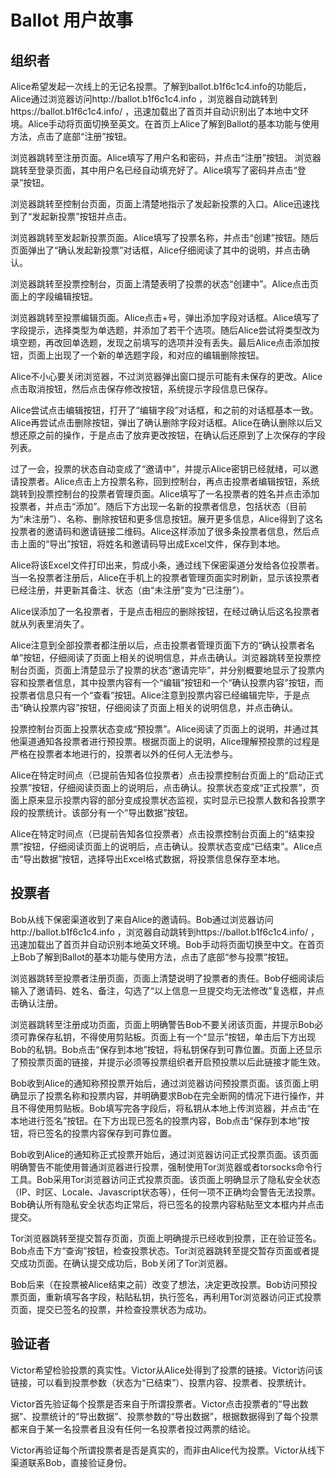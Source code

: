 # Ballot 用户故事

## 组织者

Alice希望发起一次线上的无记名投票。了解到ballot.b1f6c1c4.info的功能后，Alice通过浏览器访问http://ballot.b1f6c1c4.info ，浏览器自动跳转到https://ballot.b1f6c1c4.info/ ，迅速加载出了首页并自动识别出了本地中文环境。Alice手动将页面切换至英文。在首页上Alice了解到Ballot的基本功能与使用方法，点击了底部“注册”按钮。

浏览器跳转至注册页面。Alice填写了用户名和密码，并点击“注册”按钮。
浏览器跳转至登录页面，其中用户名已经自动填充好了。Alice填写了密码并点击“登录”按钮。

浏览器跳转至控制台页面，页面上清楚地指示了发起新投票的入口。Alice迅速找到了“发起新投票”按钮并点击。

浏览器跳转至发起新投票页面。Alice填写了投票名称，并点击“创建”按钮。随后页面弹出了“确认发起新投票”对话框，Alice仔细阅读了其中的说明，并点击确认。

浏览器跳转至投票控制台，页面上清楚表明了投票的状态“创建中”。Alice点击页面上的字段编辑按钮。

浏览器跳转至投票编辑页面。Alice点击+号，弹出添加字段对话框。Alice填写了字段提示，选择类型为单选题，并添加了若干个选项。随后Alice尝试将类型改为填空题，再改回单选题，发现之前填写的选项并没有丢失。最后Alice点击添加按钮，页面上出现了一个新的单选题字段，和对应的编辑删除按钮。

Alice不小心要关闭浏览器，不过浏览器弹出窗口提示可能有未保存的更改。Alice点击取消按钮，然后点击保存修改按钮，系统提示字段信息已保存。

Alice尝试点击编辑按钮，打开了“编辑字段”对话框，和之前的对话框基本一致。Alice再尝试点击删除按钮，弹出了确认删除字段对话框。Alice在确认删除以后又想还原之前的操作，于是点击了放弃更改按钮，在确认后还原到了上次保存的字段列表。

过了一会，投票的状态自动变成了“邀请中”，并提示Alice密钥已经就绪，可以邀请投票者。Alice点击上方投票名称，回到控制台，再点击投票者编辑按钮，系统跳转到投票控制台的投票者管理页面。Alice填写了一名投票者的姓名并点击添加投票者，并点击“添加”。随后下方出现一名新的投票者信息，包括状态（目前为“未注册”）、名称、删除按钮和更多信息按钮。展开更多信息，Alice得到了这名投票者的邀请码和邀请链接二维码。Alice这样添加了很多条投票者信息，然后点击上面的“导出”按钮，将姓名和邀请码导出成Excel文件，保存到本地。

Alice将该Excel文件打印出来，剪成小条，通过线下保密渠道分发给各位投票者。当一名投票者注册后，Alice在手机上的投票者管理页面实时刷新，显示该投票者已经注册，并更新其备注、状态（由“未注册”变为“已注册”）。

Alice误添加了一名投票者，于是点击相应的删除按钮，在经过确认后这名投票者就从列表里消失了。

Alice注意到全部投票者都注册以后，点击投票者管理页面下方的“确认投票者名单”按钮，仔细阅读了页面上相关的说明信息，并点击确认。浏览器跳转至投票控制台页面，页面上清楚显示了投票的状态“邀请完毕”，并分别概要地显示了投票内容和投票者信息，其中投票内容有一个“编辑”按钮和一个“确认投票内容”按钮，而投票者信息只有一个“查看”按钮。Alice注意到投票内容已经编辑完毕，于是点击“确认投票内容”按钮，仔细阅读了页面上相关的说明信息，并点击确认。

投票控制台页面上投票状态变成“预投票”。Alice阅读了页面上的说明，并通过其他渠道通知各投票者进行预投票。根据页面上的说明，Alice理解预投票的过程是严格在投票者本地进行的，投票者以外的任何人无法参与。

Alice在特定时间点（已提前告知各位投票者）点击投票控制台页面上的“启动正式投票”按钮，仔细阅读页面上的说明后，点击确认。投票状态变成“正式投票”，页面上原来显示投票内容的部分变成投票状态监视，实时显示已投票人数和各投票字段的投票统计。该部分有一个“导出数据”按钮。

Alice在特定时间点（已提前告知各位投票者）点击投票控制台页面上的“结束投票”按钮，仔细阅读页面上的说明后，点击确认。投票状态变成“已结束”。Alice点击“导出数据”按钮，选择导出Excel格式数据，将投票信息保存至本地。

## 投票者

Bob从线下保密渠道收到了来自Alice的邀请码。Bob通过浏览器访问http://ballot.b1f6c1c4.info ，浏览器自动跳转到https://ballot.b1f6c1c4.info/ ，迅速加载出了首页并自动识别本地英文环境。Bob手动将页面切换至中文。在首页上Bob了解到Ballot的基本功能与使用方法，点击了底部“参与投票”按钮。

浏览器跳转至投票者注册页面，页面上清楚说明了投票者的责任。Bob仔细阅读后输入了邀请码、姓名、备注，勾选了“以上信息一旦提交均无法修改”复选框，并点击确认注册。

浏览器跳转至注册成功页面，页面上明确警告Bob不要关闭该页面，并提示Bob必须可靠保存私钥，不得使用剪贴板。页面上有一个“显示”按钮，单击后下方出现Bob的私钥。Bob点击“保存到本地”按钮，将私钥保存到可靠位置。页面上还显示了预投票页面的链接，并提示必须等投票组织者开启预投票以后此链接才能生效。

Bob收到Alice的通知称预投票开始后，通过浏览器访问预投票页面。该页面上明确显示了投票名称和投票内容，并明确要求Bob在完全断网的情况下进行操作，并且不得使用剪贴板。Bob填写完各字段后，将私钥从本地上传浏览器，并点击“在本地进行签名”按钮。在下方出现已签名的投票内容，Bob点击“保存到本地”按钮，将已签名的投票内容保存到可靠位置。

Bob收到Alice的通知称正式投票开始后，通过浏览器访问正式投票页面。该页面明确警告不能使用普通浏览器进行投票，强制使用Tor浏览器或者torsocks命令行工具。Bob采用Tor浏览器访问正式投票页面。该页面上明确显示了隐私安全状态（IP、时区、Locale、Javascript状态等），任何一项不正确均会警告无法投票。Bob确认所有隐私安全状态均正常后，将已签名的投票内容粘贴至文本框内并点击提交。

Tor浏览器跳转至提交暂存页面，页面上明确提示已经收到投票，正在验证签名。Bob点击下方“查询”按钮，检查投票状态。Tor浏览器跳转至提交暂存页面或者提交成功页面。在确认提交成功后，Bob关闭了Tor浏览器。

Bob后来（在投票被Alice结束之前）改变了想法，决定更改投票。Bob访问预投票页面，重新填写各字段，粘贴私钥，执行签名，再利用Tor浏览器访问正式投票页面，提交已签名的投票，并检查投票状态为成功。

## 验证者

Victor希望检验投票的真实性。Victor从Alice处得到了投票的链接。Victor访问该链接，可以看到投票参数（状态为“已结束”）、投票内容、投票者、投票统计。

Victor首先验证每个投票是否来自于所谓投票者。Victor点击投票者的“导出数据”、投票统计的“导出数据”、投票参数的“导出数据”，根据数据得到了每个投票都来自于某一名投票者且没有任何一名投票者投过两票的结论。

Victor再验证每个所谓投票者是否是真实的，而非由Alice代为投票。Victor从线下渠道联系Bob，直接验证身份。

